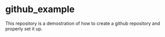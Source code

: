 # github_example
This repository is a demostration of how to create a github repository and properly set it up.
